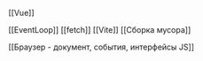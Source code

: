 [[Vue]]

[[EventLoop]]
[[fetch]]
[[Vite]]
[[Сборка мусора]]

[[Браузер - документ, события, интерфейсы JS]]

